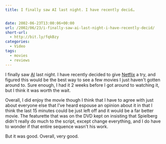 ```yaml
---
title: I finally saw AI last night. I have recently decid…


date: 2002-06-23T13:00:06+00:00
url: /2002/06/23/i-finally-saw-ai-last-night-i-have-recently-decid/
short-url:
  - http://bit.ly/fqkBzy
categories:
  - Video
tags:
  - movies
  - reviews
---
```

I finally saw <a href="http://us.imdb.com/Title?0212720">AI</a> last night. I have recently decided to give <a href="http://www.netflix.com">Netflix</a> a try, and figured this would be the best way to see a few movies I just haven't gotten around to. Sure enough, I had it 2 weeks before I got around to watching it, but I think it was worth the wait.

Overall, I did enjoy the movie though I think that I have to agree with just about everyone else that I've heard espouse an opinion about it in that I think the last 15 minutes could be just left off and it would be a far better movie. The featurette that was on the DVD kept on insisting that Spielberg didn't really do much to the script, except change everything, and I do have to wonder if that entire sequence wasn't his work.

But it was good. Overall, very good.
